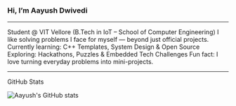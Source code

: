 ### Hi, I’m Aayush Dwivedi
---

 Student @ VIT Vellore (B.Tech in IoT – School of Computer Engineering)
 I like solving problems I face for myself — beyond just official projects.
 Currently learning: C++ Templates, System Design & Open Source
 Exploring: Hackathons, Puzzles & Embedded Tech Challenges
 Fun fact: I love turning everyday problems into mini-projects.

---
GitHub Stats

![Aayush's GitHub stats](https://github-readme-stats.vercel.app/api?username=skapyskar&show_icons=true&theme=tokyonight)


<!--
**skapyskar/skapyskar** is a ✨ _special_ ✨ repository because its `README.md` (this file) appears on your GitHub profile.

Here are some ideas to get you started:

- 🔭 I’m currently working on ...
- 🌱 I’m currently learning ...
- 👯 I’m looking to collaborate on ...
- 🤔 I’m looking for help with ...
- 💬 Ask me about ...
- 📫 How to reach me: ...
- 😄 Pronouns: ...
- ⚡ Fun fact: ...
-->
